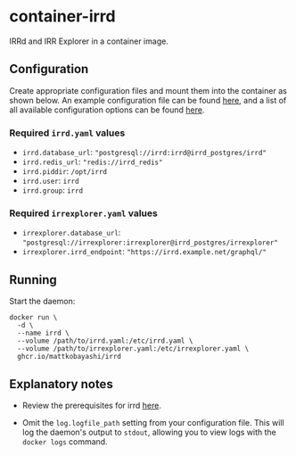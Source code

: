 # container-irrd

IRRd and IRR Explorer in a container image.

## Configuration

Create appropriate configuration files and mount them into the container as shown below. An example configuration file can be found [here](https://irrd.readthedocs.io/en/stable/admins/configuration/#example-configuration-file), and a list of all available configuration options can be found [here](https://irrd.readthedocs.io/en/stable/admins/configuration/#configuration-options).

### Required `irrd.yaml` values

- `irrd.database_url`: `"postgresql://irrd:irrd@irrd_postgres/irrd"`
- `irrd.redis_url`: `"redis://irrd_redis"`
- `irrd.piddir`: `/opt/irrd`
- `irrd.user`: `irrd`
- `irrd.group`: `irrd`

### Required `irrexplorer.yaml` values

- `irrexplorer.database_url`: `"postgresql://irrexplorer:irrexplorer@irrd_postgres/irrexplorer"`
- `irrexplorer.irrd_endpoint`: `"https://irrd.example.net/graphql/"`

## Running

Start the daemon:

```shell
docker run \
  -d \
  --name irrd \
  --volume /path/to/irrd.yaml:/etc/irrd.yaml \
  --volume /path/to/irrexplorer.yaml:/etc/irrexplorer.yaml \
  ghcr.io/mattkobayashi/irrd
```

## Explanatory notes

- Review the prerequisites for irrd [here](https://irrd.readthedocs.io/en/stable/admins/deployment/#requirements).

- Omit the `log.logfile_path` setting from your configuration file. This will log the daemon's output to `stdout`, allowing you to view logs with the `docker logs` command.
